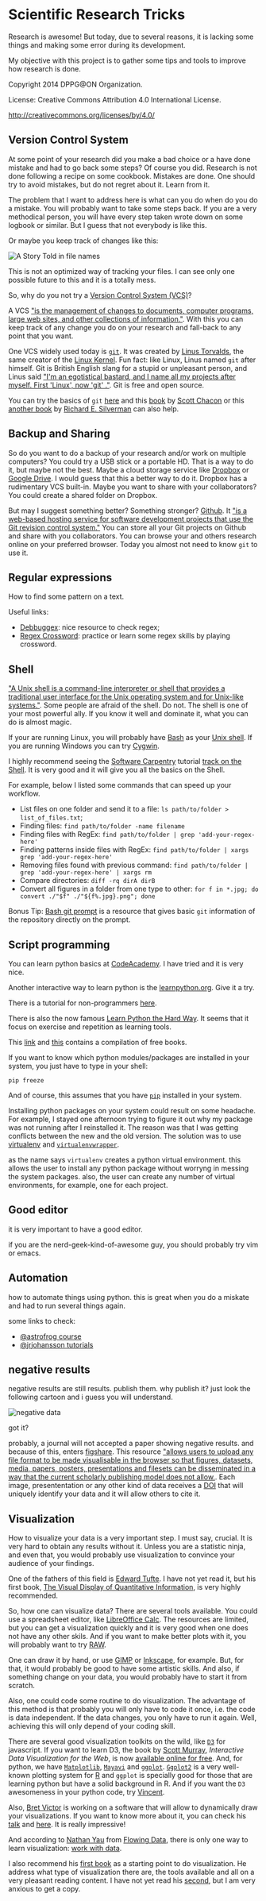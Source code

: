 Scientific Research Tricks
==========================

Research is awesome! But today, due to several reasons, it is lacking some
things and making some error during its development.

My objective with this project is to gather some tips and tools to improve how
research is done.


Copyright 2014 DPPG@ON Organization.

License: Creative Commons Attribution 4.0 International License.

http://creativecommons.org/licenses/by/4.0/


Version Control System
----------------------

At some point of your research did you make a bad choice or a have done mistake
and had to go back some steps? Of course you did. Research is not done
following a recipe on some cookbook. Mistakes are done. One should try to avoid
mistakes, but do not regret about it. Learn from it.

The problem that I want to address here is what can you do when do you do a
mistake. You will probably want to take some steps back. If you are a very
methodical person, you will have every step taken wrote down on some logbook or
similar. But I guess that not everybody is like this.

Or maybe you keep track of changes like this:

![A Story Told in file names](http://www.phdcomics.com/comics/archive/phd052810s.gif "PhD comics #1323")

This is not an optimized way of tracking your files. I can see only one
possible future to this and it is a totally mess.

So, why do you not try a
[Version Control System (VCS)](http://en.wikipedia.org/wiki/Revision_control)?

A VCS ["is the management of changes to documents, computer programs, large
web sites, and other
collections of information."](http://en.wikipedia.org/wiki/Revision_control).
With this you can keep track of any change you do on your research and fall-back
 to any point that you want.

One VCS widely used today is [`git`](http://git-scm.com/). It was created by
[Linus Torvalds](http://en.wikipedia.org/wiki/Linus_Torvalds), the same creator
of the [Linux Kernel](http://en.wikipedia.org/wiki/Linux_kernel). Fun fact:
like Linux, Linus named `git` after himself. Git is British English slang for a
stupid or unpleasant person, and Linus said ["I'm an egotistical bastard, and
I name all my projects after myself. First 'Linux', now 'git'
."](https://git.wiki.kernel.org/index.php/GitFaq#Why_the_.27Git.27_name.3F).
Git is free and open source.

You can try the basics of `git`
[here](http://try.github.io/levels/1/challenges/1) and this
[book](http://git-scm.com/book) by [Scott Chacon](http://scottchacon.com) or
this
[another book](http://chimera.labs.oreilly.com/books/1230000000561/index.html)
by [Richard E. Silverman](http://www.qoxp.net/) can also help.

Backup and Sharing
------------------

So do you want to do a backup of your research and/or work on multiple
computers? You could try a USB stick or a portable HD. That is a way to do it,
but maybe not the best. Maybe a cloud storage service like
[Dropbox](https://www.dropbox.com/) or
[Google Drive](https://drive.google.com/). I would guess that this a better way
to do it. Dropbox has a rudimentary VCS built-in. Maybe you want to share with
your collaborators? You could create a shared folder on Dropbox.

But may I suggest something better? Something stronger?
[Github](https://github.com/about).
It ["is a web-based hosting service for software development projects that use
the Git revision control system."](https://en.wikipedia.org/wiki/GitHub) You
can store all your Git projects on Github and share with you collaborators.
You can browse your and others research online on your preferred browser.
Today you almost not need to know `git` to use it.

Regular expressions
-------------------

How to find some pattern on a text.


Useful links:

* [Debbuggex](http://www.debuggex.com/): nice resource to check regex;
* [Regex Crossword](http://regexcrossword.com/): practice or learn some regex
  skills by playing crossword.


Shell
-----

["A Unix shell is a command-line interpreter or shell that provides a 
traditional user interface for the Unix operating system and for 
Unix-like systems."][shell]. Some people are afraid of the 
shell. Do not. The shell is one of your most powerful ally. If you know it 
well and dominate it, what you can do is almost magic.

If your are running Linux, you will probably have [Bash][bash] as your 
[Unix shell][shell]. If you are running Windows you can try [Cygwin][cygwin].

I highly recommend seeing the [Software Carpentry][swcarpentry] tutorial 
[track on the Shell][shell_track]. It is very good and it will give you all the basics 
on the Shell.

For example, below I listed some commands that can speed up your workflow.

* List files on one folder and send it to a file:
  `ls path/to/folder > list_of_files.txt`;
* Finding files:
  `find path/to/folder -name filename`
* Finding files with RegEx:
  `find path/to/folder | grep 'add-your-regex-here'`
* Finding patterns inside files with RegEx:
  `find path/to/folder | xargs grep 'add-your-regex-here'`
* Removing files found with previous command:
  `find path/to/folder | grep 'add-your-regex-here' | xargs rm`
* Compare directories:
  `diff -rq dirA dirB`
* Convert all figures in a folder from one type to other:
  `for f in *.jpg; do convert ./"$f" ./"${f%.jpg}.png"; done`


Bonus Tip: [Bash git prompt](https://github.com/magicmonty/bash-git-prompt)
is a resource that gives basic `git` information of the repository directly
on the prompt.

[bash]: https://en.wikipedia.org/wiki/Bash_(Unix_shell)
[shell]: http://en.wikipedia.org/wiki/Unix_shell
[cygwin]: http://www.cygwin.com/
[swcarpentry]: http://software-carpentry.org/index.html
[shell_track]: http://software-carpentry.org/v4/shell/index.html



Script programming
------------------

You can learn python basics at
[CodeAcademy](http://www.codecademy.com/tracks/python). I have tried and it is
very nice.

Another interactive way to learn python is the
[learnpython.org](http://www.learnpython.org/). Give it a try.

There is a tutorial for non-programmers
[here](http://en.wikibooks.org/wiki/Non-Programmer%27s_Tutorial_for_Python_3).

There is also the now famous
[Learn Python the Hard Way](http://learnpythonthehardway.org/). It seems that
it focus on exercise and repetition as learning tools.

This [link](http://pythonbooks.revolunet.com/) and
[this](http://readwrite.com/2011/03/25/python-is-an-increasingly-popu#awesm=~o98NZtqHzwYofe)
contains a compilation of free books.

If you want to know which python modules/packages are installed in your system,
you just have to type in your shell:

~~~
pip freeze
~~~

And of course, this assumes that you have
[`pip`](https://pypi.python.org/pypi/pip) installed in your system.


Installing python packages on your system could result on some headache.
For example, I stayed one afternoon trying to figure it out why my package was
not running after I reinstalled it. The reason was that I was getting conflicts
between the new and the old version. The solution was to use
[virtualenv](https://pypi.python.org/pypi/virtualenv) and
[`virtualenvwrapper`][venvw].

[venvw]: http://virtualenvwrapper.readthedocs.org/en/latest/index.html

as the name says `virtualenv` creates a python virtual environment. this allows
the user to install any python package without worryng in messing the system
packages. also, the user can create any number of virtual environments,
for example, one for each project.

Good editor
-----------

it is very important to have a good editor.

if you are the nerd-geek-kind-of-awesome guy, you should probably try
vim or emacs.

Automation
----------

how to automate things using python. this is great when you do a miskate and
had to run several things again.

some links to check:

* [@astrofrog course](https://github.com/astrofrog/py4sci)
* [@jrjohansson tutorials](https://github.com/jrjohansson/scientific-python-lectures)


negative results
-------------

negative results are still results. publish them. why publish it?
just look the following cartoon and i guess you will understand.

![negative data](http://upmic.files.wordpress.com/2013/06/negative-data.png "from the upturned microscope")

got it?

probably, a journal will not accepted a paper showing negative results. and
because of this, enters [figshare](http://www.figshare.com).
This resource ["allows users to upload any file format to be made visualisable
in the browser so that figures, datasets, media, papers, posters, presentations
and filesets can be disseminated in a way that the current scholarly publishing
model does not allow.](http://figshare.com/about). Each image, presententation
or any other kind of data receives a
[DOI](http://en.wikipedia.org/wiki/Digital_object_identifier)
that will uniquely identify your data and it will allow others to cite it.

Visualization
-------------

How to visualize your data is a very important step. I must say, crucial. It is
very hard to obtain any results without it. Unless you are a statistic ninja,
and even that, you would probably use visualization to convince your audience
of your findings.

One of the fathers of this field is
[Edward Tufte][Tufte]. I have not yet read it, but his first book, [The Visual
Display of Quantitative Information][Tufte_book], is very highly recommended.

[Tufte]: http://www.edwardtufte.com/tufte/index
[Tufte_book]: http://www.edwardtufte.com/tufte/books_vdqi

So, how one can visualize data? There are several tools available. You could
use a spreadsheet editor, like [LibreOffice Calc][OOffice]. The resources are
limited, but you can get a visualization quickly and it is very good when one
does not have any other skils. And if you want to make better plots with it,
you will probably want to try [RAW](http://raw.densitydesign.org/).

[OOffice]: https://www.libreoffice.org/features/calc/

One can draw it by hand, or use [GIMP](http://www.gimp.org/) or
[Inkscape](http://inkscape.org/), for example. But, for that, it would probably
be good to have some artistic skills. And also, if something change on your
data, you would probably have to start it from scratch.

Also, one could code some routine to do visualization. The advantage of this
method is that probably you will only have to code it once, i.e. the code is
data independent. If the data changes, you only have to run it again. Well,
achieving this will only depend of your coding skill.

There are several good visualization toolkits on the wild, like
[`D3`](http://d3js.org/) for javascript. If you want to learn D3, the book by
[Scott Murray](http://alignedleft.com/about/),
_Interactive Data Visualization for the Web_, is now
[available online for free][d3_free]. And, for python, we have
[`Matplotlib`](http://matplotlib.org/index.html),
[`Mayavi`](http://code.enthought.com/projects/mayavi/)
and [`ggplot`](https://github.com/yhat/ggplot?source=cc#ggplot-from-yhat).
[`Ggplot2`](http://ggplot2.org/) is a very well-known plotting system for
[R][Rlang] and `ggplot` is specially good for those that are learning python
but have a solid background in R. And if you want the `D3` awesomeness in your
python code, try [Vincent](https://github.com/wrobstory/vincent).

[Rlang]: http://www.r-project.org/
[d3_free]: http://chimera.labs.oreilly.com/books/1230000000345/index.html


Also, [Bret Victor](http://worrydream.com/#!/Bio) is working on a software
that will allow to dynamically draw your visualizations. If you want to know
more about it, you can check his [talk](http://vimeo.com/66085662) and
[here](http://worrydream.com/DrawingDynamicVisualizationsTalkAddendum/).
It is really impressive!

And according to [Nathan Yau](https://twitter.com/flowingdata) from
[Flowing Data](http://flowingdata.com/), there is only one way to learn
visualization: [work with data][fd_post].

[fd_post]: http://flowingdata.com/2013/07/12/getting-started-with-visualization-after-getting-started-with-visualization/

I also recommend his [first book](http://flowingdata.com/visualize-this/) as a
starting point to do visualization. He address what type of visualization there
are, the tools available and all on a very pleasant reading content.
I have not yet read his [second](http://flowingdata.com/data-points/), but I am
very anxious to get a copy.

